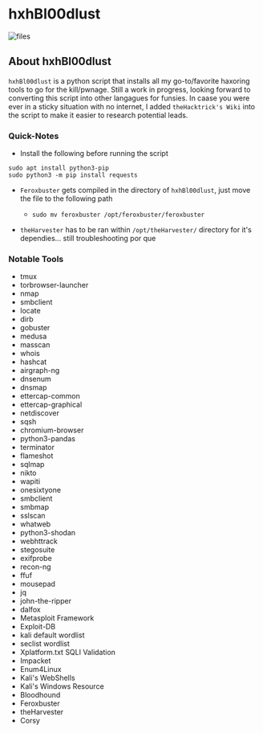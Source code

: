 # hxhBl00dlust


![files](./images/hxhBl00dlust.png)

## About hxhBl00dlust

`hxhBl00dlust` is a python script that installs all my go-to/favorite haxoring tools to go for the kill/pwnage. Still a work in progress, looking forward to converting this script into other langagues for funsies. In caase you were ever in a sticky situation with no internet, I added `theHacktrick's Wiki` into the script to make it easier to research potential leads. 

### Quick-Notes

- Install the following before running the script
```
sudo apt install python3-pip
sudo python3 -m pip install requests
```

- `Feroxbuster` gets compiled in the directory of `hxhBl00dlust`, just move the file to the following path

  - `sudo mv feroxbuster /opt/feroxbuster/feroxbuster`

- `theHarvester` has to be ran within `/opt/theHarvester/` directory for it's dependies... still troubleshooting por que

### Notable Tools

- tmux
- torbrowser-launcher
- nmap
- smbclient
- locate
- dirb
- gobuster
- medusa
- masscan
- whois
- hashcat
- airgraph-ng
- dnsenum
- dnsmap
- ettercap-common
- ettercap-graphical
- netdiscover
- sqsh
- chromium-browser
- python3-pandas
- terminator
- flameshot
- sqlmap
- nikto
- wapiti
- onesixtyone
- smbclient
- smbmap
- sslscan
- whatweb
- python3-shodan
- webhttrack
- stegosuite
- exifprobe
- recon-ng
- ffuf
- mousepad
- jq
- john-the-ripper
- dalfox
- Metasploit Framework
- Exploit-DB
- kali default wordlist
- seclist wordlist
- Xplatform.txt SQLI Validation
- Impacket
- Enum4Linux
- Kali's WebShells
- Kali's Windows Resource
- Bloodhound
- Feroxbuster
- theHarvester
- Corsy
